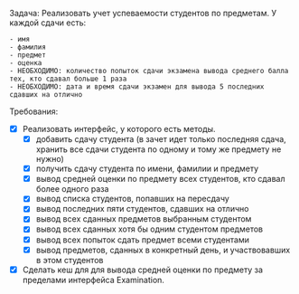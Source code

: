 Задача: Реализовать учет успеваемости студентов по предметам.
У каждой сдачи есть:

    - имя
    - фамилия 
    - предмет
    - оценка
    - НЕОБХОДИМО: количество попыток сдачи экзамена вывода среднего балла тех, кто сдавал больше 1 раза
    - НЕОБХОДИМО: дата и время сдачи экзамен для вывода 5 последних сдавших на отлично

Требования:

- [x] Реализовать интерфейс, у которого есть методы.
  - [x] добавить сдачу студента (в зачет идет только последняя сдача, хранить все сдачи студента по одному и тому же предмету не нужно)
  - [x] получить сдачу студента по имени, фамилии и предмету 
  - [x] вывод средней оценки по предмету всех студентов, кто сдавал более одного раза 
  - [x] вывод списка студентов, попавших на пересдачу
  - [x] вывод последних пяти студентов, сдавших на отлично
  - [x] вывод всех сданных предметов выбранным студентом
  - [x] вывод всех сданных хотя бы одним студентом предметов
  - [x] вывод всех попыток сдать предмет всеми студентами
  - [x] вывод предметов, сданных в конкретный день, и участвовавших в этом студентов
- [x] Сделать кеш для для вывода средней оценки по предмету за пределами интерфейса Examination.